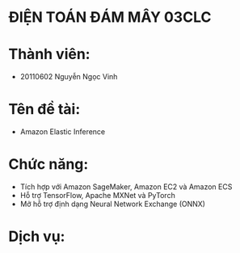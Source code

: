 # ĐIỆN TOÁN ĐÁM MÂY 03CLC
# Thành viên: 
  - 20110602 Nguyễn Ngọc Vinh
# Tên đề tài:
- Amazon Elastic Inference
# Chức năng:
- Tích hợp với Amazon SageMaker, Amazon EC2 và Amazon ECS 
- Hỗ trợ TensorFlow, Apache MXNet và PyTorch
- Mở hỗ trợ định dạng Neural Network Exchange (ONNX)
# Dịch vụ:

